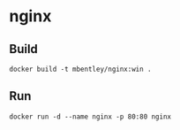 # nginx

## Build
`docker build -t mbentley/nginx:win .`

## Run
`docker run -d --name nginx -p 80:80 nginx`